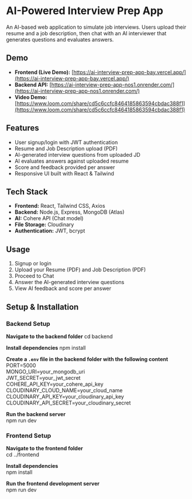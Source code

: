# AI-Powered Interview Prep App

An AI-based web application to simulate job interviews. Users upload their resume and a job description, then chat with an AI interviewer that generates questions and evaluates answers.

## Demo
- **Frontend (Live Demo):** [https://ai-interview-prep-app-bay.vercel.app/](https://ai-interview-prep-app-bay.vercel.app/)  
- **Backend API:** [https://ai-interview-prep-app-nos1.onrender.com/](https://ai-interview-prep-app-nos1.onrender.com/)  
- **Video Demo:** [https://www.loom.com/share/cd5c6ccfc8464185863594cbdac388f1](https://www.loom.com/share/cd5c6ccfc8464185863594cbdac388f1)
 

## Features
- User signup/login with JWT authentication
- Resume and Job Description upload (PDF)
- AI-generated interview questions from uploaded JD
- AI evaluates answers against uploaded resume
- Score and feedback provided per answer
- Responsive UI built with React & Tailwind

## Tech Stack
- **Frontend:** React, Tailwind CSS, Axios
- **Backend:** Node.js, Express, MongoDB (Atlas)
- **AI:** Cohere API (Chat model)
- **File Storage:** Cloudinary
- **Authentication:** JWT, bcrypt

## Usage
1. Signup or login
2. Upload your Resume (PDF) and Job Description (PDF)
3. Proceed to Chat
4. Answer the AI-generated interview questions
5. View AI feedback and score per answer

## Setup & Installation

### Backend Setup
**Navigate to the backend folder**
cd backend

**Install dependencies**
npm install

**Create a `.env` file in the backend folder with the following content**  
PORT=5000  
MONGO_URI=your_mongodb_uri  
JWT_SECRET=your_jwt_secret  
COHERE_API_KEY=your_cohere_api_key  
CLOUDINARY_CLOUD_NAME=your_cloud_name  
CLOUDINARY_API_KEY=your_cloudinary_api_key  
CLOUDINARY_API_SECRET=your_cloudinary_secret    

**Run the backend server**  
npm run dev

### Frontend Setup
**Navigate to the frontend folder**  
cd ../frontend

**Install dependencies**  
npm install

**Run the frontend development server**  
npm run dev
